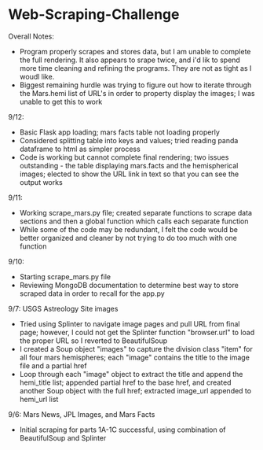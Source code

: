 # Web-Scraping-Challenge

Overall Notes:
- Program properly scrapes and stores data, but I am unable to complete the full rendering.  It also appears to srape twice, and i'd lik to spend more time cleaning and refining the programs.  They are not as tight as I woudl like. 
- Biggest remaining hurdle was trying to figure out how to iterate through the Mars.hemi list of URL's in order to property display the images; I was unable to get this to work


9/12:
- Basic Flask app loading; mars facts table not loading properly
- Considered splitting table into keys and values;  tried reading panda dataframe to html as simpler process
- Code is working but cannot complete final rendering; two issues outstanding - the table displaying mars.facts and the hemispherical images; elected to show the URL link in text so that you can see the output works

9/11:
- Working scrape_mars.py file; created separate functions to scrape data sections and then a global function which calls each separate function
- While some of the code may be redundant, I felt the code would be better organized and cleaner by not trying to do too much with one function

9/10:
- Starting scrape_mars.py file
- Reviewing MongoDB documentation to determine best way to store scraped data in order to recall for the app.py

9/7:  USGS Astreology Site images
- Tried using Splinter to navigate image pages and pull URL from final page; however, I could not get the Splinter function "browser.url" to load the proper URL so I reverted to BeautifulSoup 
- I created a Soup object "images" to capture the division class "item" for all four mars hemispheres; each "image" contains the title to the image file and a partial href
- Loop through each "image" object to extract the title and append the hemi_title list; appended partial href to the base href, and created another Soup object with the full href; extracted image_url appended to hemi_url list

9/6:  Mars News, JPL Images, and Mars Facts
- Initial scraping for parts 1A-1C successful, using combination of BeautifulSoup and Splinter